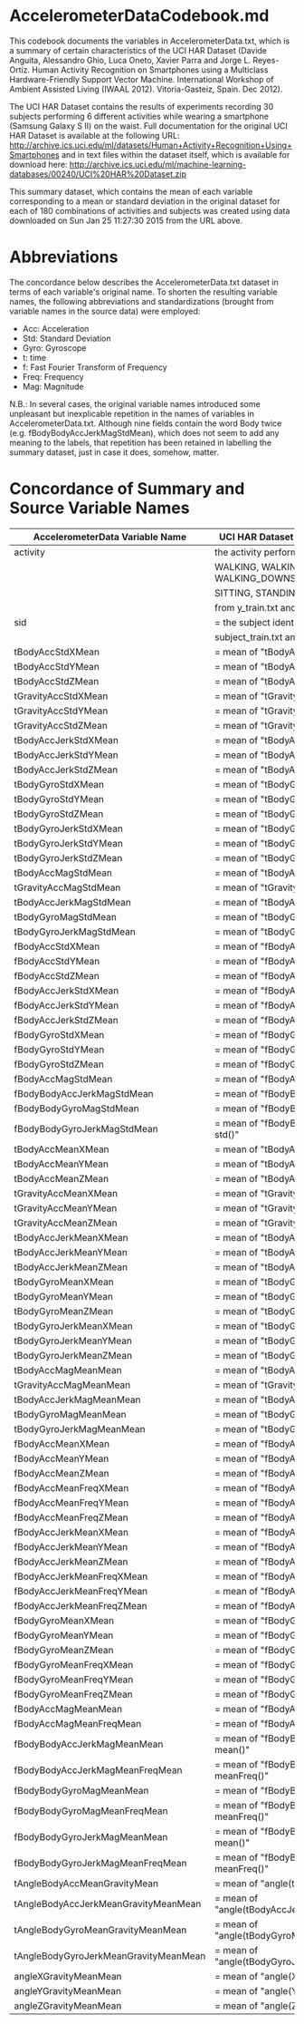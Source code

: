 # AccelerometerDataCodebook.md

This codebook documents the variables in AccelerometerData.txt, which is a summary of
certain characteristics of the UCI HAR Dataset (Davide Anguita, Alessandro Ghio, 
Luca Oneto, Xavier Parra and Jorge L. Reyes-Ortiz. Human Activity Recognition on 
Smartphones using a Multiclass Hardware-Friendly Support Vector Machine. International 
Workshop of Ambient Assisted Living (IWAAL 2012). Vitoria-Gasteiz, Spain. Dec 2012).

The UCI HAR Dataset contains the results of experiments recording 30 subjects performing 
6 different activities while wearing a smartphone (Samsung Galaxy S II) on the waist.
Full documentation for the original UCI HAR Dataset is available at the following URL:
http://archive.ics.uci.edu/ml/datasets/Human+Activity+Recognition+Using+Smartphones
and in text files within the dataset itself, which is available for download here:
http://archive.ics.uci.edu/ml/machine-learning-databases/00240/UCI%20HAR%20Dataset.zip

This summary dataset, which contains the mean of each variable corresponding to a mean
or standard deviation in the original dataset for each of 180 combinations of 
activities and subjects was created using data downloaded on Sun Jan 25 11:27:30 2015 
from the URL above.  

# Abbreviations
The concordance below describes the AccelerometerData.txt dataset in terms of each 
variable's original name.  To shorten the resulting variable names, the following 
abbreviations and standardizations (brought from variable names in the source data)
were employed:

* Acc: Acceleration
* Std: Standard Deviation
* Gyro: Gyroscope
* t: time
* f: Fast Fourier Transform of Frequency
* Freq: Frequency
* Mag: Magnitude

N.B.: In several cases, the original variable names introduced some unpleasant but inexplicable
repetition in the names of variables in AccelerometerData.txt.  Although nine 
fields contain the word Body twice (e.g. fBodyBodyAccJerkMagStdMean), which does not seem 
to add any meaning to the labels, that repetition has been retained in labelling
the summary dataset, just in case it does, somehow, matter.

# Concordance of Summary and Source Variable Names

AccelerometerData Variable Name|UCI HAR Dataset source Variable Name
-------------------------------------|------------------------------------------------
activity|the activity performed by a subject:
                                     |   WALKING, WALKING_UPSTAIRS, WALKING_DOWNSTAIRS,
                                     |   SITTING, STANDING, or LAYING, 
                                     |   from y_train.txt and y_test.txt files
sid                                  | = the subject identification number, from
                                     |   subject_train.txt and subject_test.txt files
tBodyAccStdXMean                     | = mean of "tBodyAcc-std()-X"
tBodyAccStdYMean                     | = mean of "tBodyAcc-std()-Y"
tBodyAccStdZMean                     | = mean of "tBodyAcc-std()-Z"
tGravityAccStdXMean                  | = mean of "tGravityAcc-std()-X"
tGravityAccStdYMean                  | = mean of "tGravityAcc-std()-Y"
tGravityAccStdZMean                  | = mean of "tGravityAcc-std()-Z"
tBodyAccJerkStdXMean                 | = mean of "tBodyAccJerk-std()-X"
tBodyAccJerkStdYMean                 | = mean of "tBodyAccJerk-std()-Y"
tBodyAccJerkStdZMean                 | = mean of "tBodyAccJerk-std()-Z"
tBodyGyroStdXMean                    | = mean of "tBodyGyro-std()-X"
tBodyGyroStdYMean                    | = mean of "tBodyGyro-std()-Y"
tBodyGyroStdZMean                    | = mean of "tBodyGyro-std()-Z"
tBodyGyroJerkStdXMean                | = mean of "tBodyGyroJerk-std()-X"
tBodyGyroJerkStdYMean                | = mean of "tBodyGyroJerk-std()-Y"
tBodyGyroJerkStdZMean                | = mean of "tBodyGyroJerk-std()-Z"
tBodyAccMagStdMean                   | = mean of "tBodyAccMag-std()"
tGravityAccMagStdMean                | = mean of "tGravityAccMag-std()"
tBodyAccJerkMagStdMean               | = mean of "tBodyAccJerkMag-std()"
tBodyGyroMagStdMean                  | = mean of "tBodyGyroMag-std()"
tBodyGyroJerkMagStdMean              | = mean of "tBodyGyroJerkMag-std()"
fBodyAccStdXMean                     | = mean of "fBodyAcc-std()-X"
fBodyAccStdYMean                     | = mean of "fBodyAcc-std()-Y"
fBodyAccStdZMean                     | = mean of "fBodyAcc-std()-Z"
fBodyAccJerkStdXMean                 | = mean of "fBodyAccJerk-std()-X"
fBodyAccJerkStdYMean                 | = mean of "fBodyAccJerk-std()-Y"
fBodyAccJerkStdZMean                 | = mean of "fBodyAccJerk-std()-Z"
fBodyGyroStdXMean                    | = mean of "fBodyGyro-std()-X"
fBodyGyroStdYMean                    | = mean of "fBodyGyro-std()-Y"
fBodyGyroStdZMean                    | = mean of "fBodyGyro-std()-Z"
fBodyAccMagStdMean                   | = mean of "fBodyAccMag-std()"
fBodyBodyAccJerkMagStdMean           | = mean of "fBodyBodyAccJerkMag-std()"
fBodyBodyGyroMagStdMean              | = mean of "fBodyBodyGyroMag-std()"
fBodyBodyGyroJerkMagStdMean          | = mean of "fBodyBodyGyroJerkMag-std()"
tBodyAccMeanXMean                    | = mean of "tBodyAcc-mean()-X"
tBodyAccMeanYMean                    | = mean of "tBodyAcc-mean()-Y"
tBodyAccMeanZMean                    | = mean of "tBodyAcc-mean()-Z"
tGravityAccMeanXMean                 | = mean of "tGravityAcc-mean()-X"
tGravityAccMeanYMean                 | = mean of "tGravityAcc-mean()-Y"
tGravityAccMeanZMean                 | = mean of "tGravityAcc-mean()-Z"
tBodyAccJerkMeanXMean                | = mean of "tBodyAccJerk-mean()-X"
tBodyAccJerkMeanYMean                | = mean of "tBodyAccJerk-mean()-Y"
tBodyAccJerkMeanZMean                | = mean of "tBodyAccJerk-mean()-Z"
tBodyGyroMeanXMean                   | = mean of "tBodyGyro-mean()-X"
tBodyGyroMeanYMean                   | = mean of "tBodyGyro-mean()-Y"
tBodyGyroMeanZMean                   | = mean of "tBodyGyro-mean()-Z"
tBodyGyroJerkMeanXMean               | = mean of "tBodyGyroJerk-mean()-X"
tBodyGyroJerkMeanYMean               | = mean of "tBodyGyroJerk-mean()-Y"
tBodyGyroJerkMeanZMean               | = mean of "tBodyGyroJerk-mean()-Z"
tBodyAccMagMeanMean                  | = mean of "tBodyAccMag-mean()"
tGravityAccMagMeanMean               | = mean of "tGravityAccMag-mean()"
tBodyAccJerkMagMeanMean              | = mean of "tBodyAccJerkMag-mean()"
tBodyGyroMagMeanMean                 | = mean of "tBodyGyroMag-mean()"
tBodyGyroJerkMagMeanMean             | = mean of "tBodyGyroJerkMag-mean()"
fBodyAccMeanXMean                    | = mean of "fBodyAcc-mean()-X"
fBodyAccMeanYMean                    | = mean of "fBodyAcc-mean()-Y"
fBodyAccMeanZMean                    | = mean of "fBodyAcc-mean()-Z"
fBodyAccMeanFreqXMean                | = mean of "fBodyAcc-meanFreq()-X"
fBodyAccMeanFreqYMean                | = mean of "fBodyAcc-meanFreq()-Y"
fBodyAccMeanFreqZMean                | = mean of "fBodyAcc-meanFreq()-Z"
fBodyAccJerkMeanXMean                | = mean of "fBodyAccJerk-mean()-X"
fBodyAccJerkMeanYMean                | = mean of "fBodyAccJerk-mean()-Y"
fBodyAccJerkMeanZMean                | = mean of "fBodyAccJerk-mean()-Z"
fBodyAccJerkMeanFreqXMean            | = mean of "fBodyAccJerk-meanFreq()-X"
fBodyAccJerkMeanFreqYMean            | = mean of "fBodyAccJerk-meanFreq()-Y"
fBodyAccJerkMeanFreqZMean            | = mean of "fBodyAccJerk-meanFreq()-Z"
fBodyGyroMeanXMean                   | = mean of "fBodyGyro-mean()-X"
fBodyGyroMeanYMean                   | = mean of "fBodyGyro-mean()-Y"
fBodyGyroMeanZMean                   | = mean of "fBodyGyro-mean()-Z"
fBodyGyroMeanFreqXMean               | = mean of "fBodyGyro-meanFreq()-X"
fBodyGyroMeanFreqYMean               | = mean of "fBodyGyro-meanFreq()-Y"
fBodyGyroMeanFreqZMean               | = mean of "fBodyGyro-meanFreq()-Z"
fBodyAccMagMeanMean                  | = mean of "fBodyAccMag-mean()"
fBodyAccMagMeanFreqMean              | = mean of "fBodyAccMag-meanFreq()"
fBodyBodyAccJerkMagMeanMean          | = mean of "fBodyBodyAccJerkMag-mean()"
fBodyBodyAccJerkMagMeanFreqMean      | = mean of "fBodyBodyAccJerkMag-meanFreq()"
fBodyBodyGyroMagMeanMean             | = mean of "fBodyBodyGyroMag-mean()"
fBodyBodyGyroMagMeanFreqMean         | = mean of "fBodyBodyGyroMag-meanFreq()"
fBodyBodyGyroJerkMagMeanMean         | = mean of "fBodyBodyGyroJerkMag-mean()"
fBodyBodyGyroJerkMagMeanFreqMean     | = mean of "fBodyBodyGyroJerkMag-meanFreq()"
tAngleBodyAccMeanGravityMean         | = mean of "angle(tBodyAccMean,gravity)"
tAngleBodyAccJerkMeanGravityMeanMean | = mean of "angle(tBodyAccJerkMean),gravityMean)"
tAngleBodyGyroMeanGravityMeanMean    | = mean of "angle(tBodyGyroMean,gravityMean)"
tAngleBodyGyroJerkMeanGravityMeanMean| = mean of "angle(tBodyGyroJerkMean,gravityMean)"
angleXGravityMeanMean                | = mean of "angle(X,gravityMean)"
angleYGravityMeanMean                | = mean of "angle(Y,gravityMean)"
angleZGravityMeanMean                | = mean of "angle(Z,gravityMean)"
